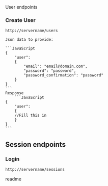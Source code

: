 <snippet>
  <content><![CDATA[
# ${1:Project Name}
API document for the rails server for our FMSC app.

## User endpoints

### Create User
	http://servername/users

	Json data to provide:

	```JavaScript
	{	
		"user": 
		{
	    	"email": "email@domain.com",
	    	"password": "password",
	    	"password_confirmation": "password"
		}
	}
	```
	Response
		```JavaScript
	{	
		"user": 
		{
		//Fill this in
 		}
	}
	```

## Session endpoints

### Login
	http://servername/sessions

></content>
  <tabTrigger>readme</tabTrigger>
</snippet>
